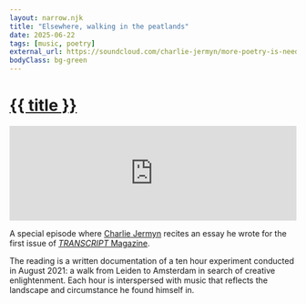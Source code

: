 ```yaml
---
layout: narrow.njk
title: "Elsewhere, walking in the peatlands"
date: 2025-06-22
tags: [music, poetry]
external_url: https://soundcloud.com/charlie-jermyn/more-poetry-is-needed-elsewhere-walking-in-the-peatlands?in=charlie-jermyn/sets/more-poetry-is-needed
bodyClass: bg-green
---
```


<h1><a href="{{ external_url }}">{{ title }}</a></h1>

<iframe class="mt-7" width="100%" height="166" scrolling="no" frameborder="no" allow="autoplay" src="https://w.soundcloud.com/player/?url=https%3A//api.soundcloud.com/tracks/2017143169&color=%23646a46&auto_play=false&hide_related=false&show_comments=true&show_user=true&show_reposts=false&show_teaser=true"></iframe>

A special episode where [Charlie Jermyn](https://www.ciaolemagne.com/ "Charlie Jermyn") recites an essay he wrote for the first issue of [_TRANSCRIPT_ Magazine](http://transcriptmag.store/issue-one "TRANSCRIPT Magazine").

The reading is a written documentation of a ten hour experiment conducted in August 2021: a walk from Leiden to Amsterdam in search of creative enlightenment. Each hour is interspersed with music that reflects the landscape and circumstance he found himself in. 